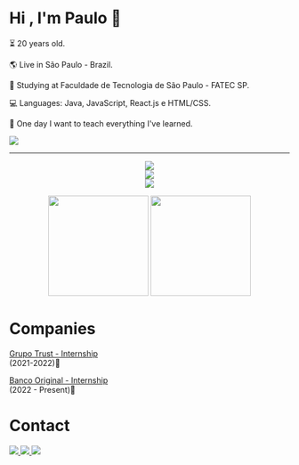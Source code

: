 <div aling="left">
  
  # Hi , I'm Paulo 👋

  <p>⏳ 20 years old.</p>
  <p>🌎 Live in São Paulo - Brazil.</p>
  <p>🏫 Studying at Faculdade de Tecnologia de São Paulo - FATEC SP.</p>
  <p>💻 Languages: Java, JavaScript, React.js e HTML/CSS.</p>
  <p>💭 One day I want to teach everything I've learned.</p>

  <a href="https://paulomarquesg.vercel.app" target="_blank"><img src="https://img.shields.io/static/v1?label=Portfolio&message=website&color=blue&style=for-the-badge"/></a>

</div>
  
<hr>
  
<p align="center">
  <a href="https://skillicons.dev">
    <img src="https://skillicons.dev/icons?i=java,js,typescript,mysql,php,c,python,spring"/><br>
    <img src="https://skillicons.dev/icons?i=react,angular,html,css,bootstrap,nodejs,git"/><br>
    <img src="https://skillicons.dev/icons?i=idea,vscode,eclipse"/>
  </a>
</p>

<div align="center" >
  <img height="180em" src="https://github-readme-stats.vercel.app/api?username=PauloMarquesG&show_icons=true&theme=dark"/>
  <img height="180em" src="https://github-readme-stats.vercel.app/api/top-langs/?username=PauloMarquesG&theme=dark&layout=compact"/>
</div>

<div>
  
  # Companies

  <a href="https://www.trust.com.br"><p>Grupo Trust - Internship</a><br>(2021-2022)📆</p>
  <a href="https://www.original.com.br"><p>Banco Original - Internship</a><br>(2022 - Present)📆</p>
</div>


# Contact
<a href="https://www.linkedin.com/in/paulo-marques-gonçalves/" target="_blank">
  <img src="https://img.shields.io/badge/-LinkedIn-blue?style=for-the-badge&logo=linkedin&logoColor=white" target="_blank">
</a>
<a href="https://www.instagram.com/paulinhn_/" target="_blank">
  <img src="https://img.shields.io/badge/-Instagram-mediumvioletred?style=for-the-badge&logo=instagram&logoColor=white" target="_blank">
</a>
<a href="https://discord.gg/2uXyGHrzVu" target="_blank">
  <img src="https://img.shields.io/badge/-Discord-slateblue?style=for-the-badge&logo=discord&logoColor=white" target="_blank">
</a>

